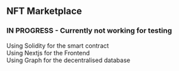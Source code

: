 ## NFT Marketplace

### IN PROGRESS - Currently not working for testing
Using Solidity for the smart contract<br>
Using Nextjs for the Frontend<br>
Using Graph for the decentralised database<br>